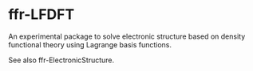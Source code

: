# ffr-LFDFT

An experimental package to solve electronic structure based on density functional theory
using Lagrange basis functions.

See also ffr-ElectronicStructure.

